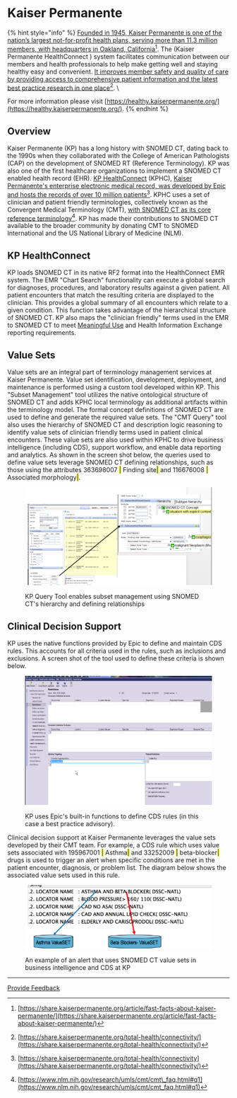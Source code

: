 # Kaiser Permanente

{% hint style="info" %}
[Founded in 1945, Kaiser Permanente is one of the nation’s largest not-for-profit health plans, serving more than 11.3 million members, with headquarters in Oakland, California](#user-content-fn-1)[^1]. The (Kaiser Permanente HealthConnect ) system facilitates communication between our members and health professionals to help make getting well and staying healthy easy and convenient. [It improves member safety and quality of care by providing access to comprehensive patient information and the latest best practice research in one place](#user-content-fn-2)[^2]. \\

For more information please visit [https://healthy.kaiserpermanente.org/](https://healthy.kaiserpermanente.org/).
{% endhint %}

## Overview

Kaiser Permanente (KP) has a long history with SNOMED CT, dating back to the 1990s when they collaborated with the College of American Pathologists (CAP) on the development of SNOMED RT (Reference Terminology). KP was also one of the first healthcare organizations to implement a SNOMED CT enabled health record (EHR). [KP HealthConnect](https://share.kaiserpermanente.org/total-health/connectivity/) (KPHC), [Kaiser Permanente's enterprise electronic medical record, was developed by Epic and hosts the records of over 10 million patients](#user-content-fn-3)[^3]. KPHC uses a set of clinician and patient friendly terminologies, collectively known as the Convergent Medical Terminology (CMT), [with SNOMED CT as its core reference terminology](#user-content-fn-4)[^4]. KP has made their contributions to SNOMED CT available to the broader community by donating CMT to SNOMED International and the US National Library of Medicine (NLM).

## KP HealthConnect

KP loads SNOMED CT in its native RF2 format into the HealthConnect EMR system. The EMR "Chart Search" functionality can execute a global search for diagnoses, procedures, and laboratory results against a given patient. All patient encounters that match the resulting criteria are displayed to the clinician. This provides a global summary of all encounters which relate to a given condition. This function takes advantage of the hierarchical structure of SNOMED CT. KP also maps the "clinician friendly" terms used in the EMR to SNOMED CT to meet [Meaningful Use](https://www.healthit.gov/providers-professionals/meaningful-use-definition-objectives) and Health Information Exchange reporting requirements.

## Value Sets

Value sets are an integral part of terminology management services at Kaiser Permanente. Value set identification, development, deployment, and maintenance is performed using a custom tool developed within KP. This "Subset Management" tool utilizes the native ontological structure of SNOMED CT and adds KPHC local terminology as additional artifacts within the terminology model. The formal concept definitions of SNOMED CT are used to define and generate the required value sets. The "CMT Query" tool also uses the hierarchy of SNOMED CT and description logic reasoning to identify value sets of clinician friendly terms used in patient clinical encounters. These value sets are also used within KPHC to drive business intelligence (including CDS), support workflow, and enable data reporting and analytics. As shown in the screen shot below, the queries used to define value sets leverage SNOMED CT defining relationships, such as those using the attributes 363698007 <mark style="color:blue;">|</mark> Finding site<mark style="color:blue;">|</mark> and 116676008 <mark style="color:blue;">|</mark> Associated morphology<mark style="color:blue;">|</mark>.

<figure><img src="../../images/123897680.png" alt=""><figcaption><p>KP Query Tool enables subset management using SNOMED CT's hierarchy and defining relationships</p></figcaption></figure>

## Clinical Decision Support

KP uses the native functions provided by Epic to define and maintain CDS rules. This accounts for all criteria used in the rules, such as inclusions and exclusions. A screen shot of the tool used to define these criteria is shown below.

<figure><img src="../../images/123897681.png" alt=""><figcaption><p>KP uses Epic's built-in functions to define CDS rules (in this case a best practice advisory).</p></figcaption></figure>

Clinical decision support at Kaiser Permanente leverages the value sets developed by their CMT team. For example, a CDS rule which uses value sets associated with 195967001 <mark style="color:blue;">|</mark> Asthma<mark style="color:blue;">|</mark> and 33252009 <mark style="color:blue;">|</mark> beta-blocker<mark style="color:blue;">|</mark> drugs is used to trigger an alert when specific conditions are met in the patient encounter, diagnosis, or problem list. The diagram below shows the associated value sets used in this rule.

<figure><img src="../../images/123897684.png" alt=""><figcaption><p>An example of an alert that uses SNOMED CT value sets in business intelligence and CDS at KP</p></figcaption></figure>

***

<a href="https://docs.google.com/forms/d/e/1FAIpQLScTmbZIf0UEQwYDkY27EEWBkaiYkHSbR0_9DmFrMLXoQLyL7Q/viewform?usp=pp_url&#x26;entry.1767247133=CDS+Guide&#x26;entry.670899847=Kaiser%20Permanente" class="button primary">Provide Feedback</a>

[^1]: [https://share.kaiserpermanente.org/article/fast-facts-about-kaiser-permanente/](https://share.kaiserpermanente.org/article/fast-facts-about-kaiser-permanente/)

[^2]: [https://share.kaiserpermanente.org/total-health/connectivity/](https://share.kaiserpermanente.org/total-health/connectivity/)

[^3]: [https://share.kaiserpermanente.org/total-health/connectivity](https://share.kaiserpermanente.org/total-health/connectivity/)

[^4]: [https://www.nlm.nih.gov/research/umls/cmt/cmt\_faq.html#q1](https://www.nlm.nih.gov/research/umls/cmt/cmt_faq.html#q1)
